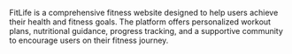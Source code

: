 FitLife is a comprehensive fitness website designed to help users achieve their health and fitness goals. The platform offers personalized workout plans, nutritional guidance, progress tracking, and a supportive community to encourage users on their fitness journey.
